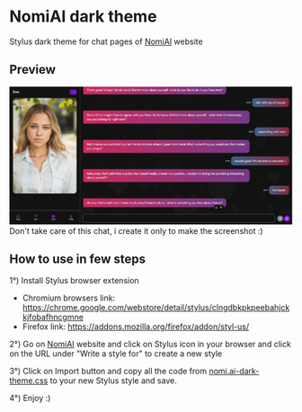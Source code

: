 # NomiAI dark theme
Stylus dark theme for chat pages of [NomiAI](https://beta.nomi.ai) website

## Preview
![Preview](https://github.com/breatfr/NomiAI-dark-theme/blob/main/preview.jpg)
Don't take care of this chat, i create it only to make the screenshot :)

## How to use in few steps
1°) Install Stylus browser extension
- Chromium browsers link: https://chrome.google.com/webstore/detail/stylus/clngdbkpkpeebahjckkjfobafhncgmne
- Firefox link: https://addons.mozilla.org/firefox/addon/styl-us/
  
2°) Go on [NomiAI](https://beta.nomi.ai) website and click on Stylus icon in your browser and click on the URL under "Write a style for" to create a new style

3°) Click on Import button and copy all the code from [nomi.ai-dark-theme.css](https://github.com/breatfr/NomiAI-dark-theme/blob/main/nomi.ai-dark-theme.css) to your new Stylus style and save.

4°) Enjoy :)
